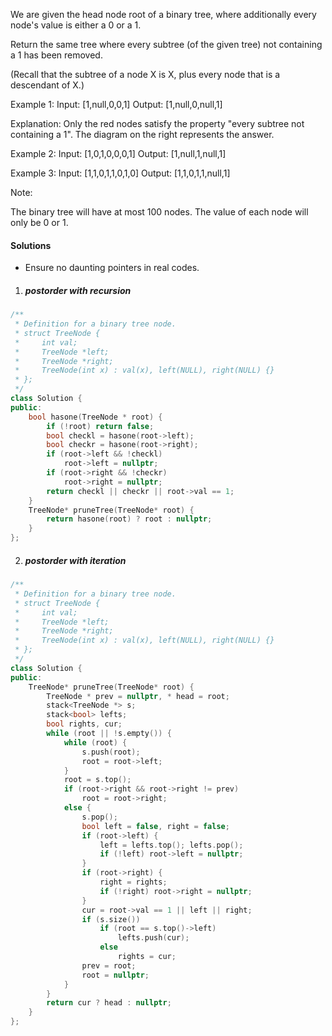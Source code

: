 We are given the head node root of a binary tree, where additionally every node's value is either a 0 or a 1.

Return the same tree where every subtree (of the given tree) not containing a 1 has been removed.

(Recall that the subtree of a node X is X, plus every node that is a descendant of X.)

Example 1:
Input: [1,null,0,0,1]
Output: [1,null,0,null,1]
 
Explanation: 
Only the red nodes satisfy the property "every subtree not containing a 1".
The diagram on the right represents the answer.


Example 2:
Input: [1,0,1,0,0,0,1]
Output: [1,null,1,null,1]



Example 3:
Input: [1,1,0,1,1,0,1,0]
Output: [1,1,0,1,1,null,1]



Note:

The binary tree will have at most 100 nodes.
The value of each node will only be 0 or 1.

#### Solutions

- Ensure no daunting pointers in real codes.

1. ##### postorder with recursion

```c++
/**
 * Definition for a binary tree node.
 * struct TreeNode {
 *     int val;
 *     TreeNode *left;
 *     TreeNode *right;
 *     TreeNode(int x) : val(x), left(NULL), right(NULL) {}
 * };
 */
class Solution {
public:
    bool hasone(TreeNode * root) {
        if (!root) return false;
        bool checkl = hasone(root->left);
        bool checkr = hasone(root->right);
        if (root->left && !checkl)
            root->left = nullptr;
        if (root->right && !checkr)
            root->right = nullptr;
        return checkl || checkr || root->val == 1;
    }
    TreeNode* pruneTree(TreeNode* root) {
        return hasone(root) ? root : nullptr; 
    }
};
```


2. ##### postorder with iteration

```c++
/**
 * Definition for a binary tree node.
 * struct TreeNode {
 *     int val;
 *     TreeNode *left;
 *     TreeNode *right;
 *     TreeNode(int x) : val(x), left(NULL), right(NULL) {}
 * };
 */
class Solution {
public:
    TreeNode* pruneTree(TreeNode* root) {
        TreeNode * prev = nullptr, * head = root;
        stack<TreeNode *> s;
        stack<bool> lefts;
        bool rights, cur;
        while (root || !s.empty()) {
            while (root) {
                s.push(root);
                root = root->left;
            }
            root = s.top();
            if (root->right && root->right != prev)
                root = root->right;
            else {
                s.pop();
                bool left = false, right = false;
                if (root->left) {
                    left = lefts.top(); lefts.pop();
                    if (!left) root->left = nullptr;
                }
                if (root->right) {
                    right = rights;
                    if (!right) root->right = nullptr;
                }
                cur = root->val == 1 || left || right;
                if (s.size())
                    if (root == s.top()->left)
                        lefts.push(cur);
                    else
                        rights = cur;
                prev = root;
                root = nullptr;
            }
        }
        return cur ? head : nullptr;
    }
};
```